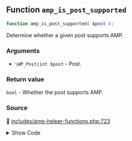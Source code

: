 ## Function `amp_is_post_supported`

```php
function amp_is_post_supported( $post );
```

Determine whether a given post supports AMP.

### Arguments

* `\WP_Post|int $post` - Post.

### Return value

`bool` - Whether the post supports AMP.

### Source

:link: [includes/amp-helper-functions.php:723](/includes/amp-helper-functions.php#L723-L725)

<details>
<summary>Show Code</summary>

```php
function amp_is_post_supported( $post ) {
	return 0 === count( AMP_Post_Type_Support::get_support_errors( $post ) );
}
```

</details>
